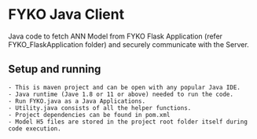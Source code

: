 # FYKO Java Client
Java code to fetch ANN Model from FYKO Flask Application (refer FYKO_FlaskApplication folder) and securely communicate with the Server.

## Setup and running
	- This is maven project and can be open with any popular Java IDE. 
	- Java runtime (Jave 1.8 or 11 or above) needed to run the code.
	- Run FYKO.java as a Java Applications.
	- Utility.java consists of all the helper functions.
	- Project dependencies can be found in pom.xml
	- Model H5 files are stored in the project root folder itself during code execution.

